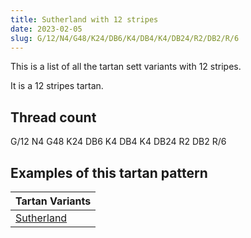 ```yaml
---
title: Sutherland with 12 stripes
date: 2023-02-05
slug: G/12/N4/G48/K24/DB6/K4/DB4/K4/DB24/R2/DB2/R/6
---
```

This is a list of all the tartan sett variants with 12 stripes.

It is a 12 stripes tartan.


## Thread count
G/12 N4 G48 K24 DB6 K4 DB4 K4 DB24 R2 DB2 R/6

## Examples of this tartan pattern

| Tartan Variants |
|---------------|
| [Sutherland](/variants/g/12/n4/g48/k24/db6/k4/db4/k4/db24/r2/db2/r/6-db000064-g004c00-k000000-nd0d0d0-rc80000)||
